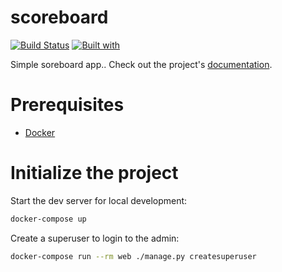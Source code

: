 # scoreboard

[![Build Status](https://travis-ci.org/k-suler/scoreboard.svg?branch=master)](https://travis-ci.org/k-suler/scoreboard)
[![Built with](https://img.shields.io/badge/Built_with-Cookiecutter_Django_Rest-F7B633.svg)](https://github.com/agconti/cookiecutter-django-rest)

Simple soreboard app.. Check out the project's [documentation](http://k-suler.github.io/scoreboard/).

# Prerequisites

- [Docker](https://docs.docker.com/docker-for-mac/install/)

# Initialize the project

Start the dev server for local development:

```bash
docker-compose up
```

Create a superuser to login to the admin:

```bash
docker-compose run --rm web ./manage.py createsuperuser
```
